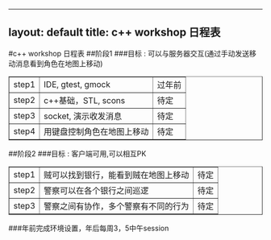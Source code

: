 
---
layout: default
title: c++ workshop 日程表
---

#c++ workshop 日程表
##阶段1
###目标 : 可以与服务器交互(通过手动发送移动消息看到角色在地图上移动) 
<table border="1">
		        <tr>
			        <td>step1</td>
			        <td>IDE, gtest, gmock</td>
			        <td>过年前</td>
		        </tr>
		        <tr>
			        <td>step2</td>
			        <td>c++基础，STL, scons</td>
			        <td>待定</td>
		        </tr>
		        <tr>
			        <td>step3</td>
			        <td>socket, 演示收发消息</td>
			        <td>待定</td>
		        </tr>
		        <tr>
			        <td>step4</td>
			        <td>用键盘控制角色在地图上移动</td>
			        <td>待定</td>
		        </tr>
</table>

##阶段2
###目标 : 客户端可用,可以相互PK 
<table border="1">
		        <tr>
			        <td>step1</td>
			        <td>贼可以找到银行，能看到贼在地图上移动</td>
			        <td>待定</td>
		        </tr>
		        <tr>
			        <td>step2</td>
			        <td>警察可以在各个银行之间巡逻</td>
			        <td>待定</td>
		        </tr>
		        <tr>
			        <td>step3</td>
			        <td>警察之间有协作，多个警察有不同的行为</td>
			        <td>待定</td>
		        </tr>
</table>

###年前完成环境设置，年后每周3，5中午session